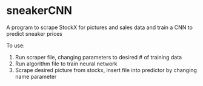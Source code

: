 # sneakerCNN
A program to scrape StockX for pictures and sales data and train a CNN to predict sneaker prices

To use: 
1. Run scraper file, changing parameters to desired # of training data
2. Run algorithm file to train neural network
3. Scrape desired picture from stockx, insert file into predictor by changing name parameter

